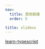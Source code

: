 ```yaml
---
nav:
  title: 其他链接
  order: 5

title: slidevs
---
```


<a href="https://mudssky.github.io/my-slidevs/slidevs/learn-typescript" target="_blank" class="text-blue-600 text-[25px] cursor-pointer" data-v-e77f959b="">learn-typescript</a>

